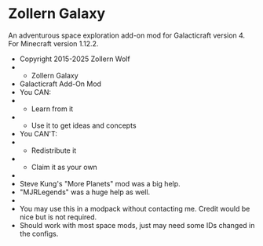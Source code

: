 # Zollern Galaxy
An adventurous space exploration add-on mod for Galacticraft version 4.
For Minecraft version 1.12.2.

 * Copyright 2015-2025 Zollern Wolf
 * - Zollern Galaxy
 * Galacticraft Add-On Mod
 * You CAN:
 * - Learn from it
 * - Use it to get ideas and concepts
 * You CAN'T:
 * - Redistribute it
 * - Claim it as your own
 *
 * Steve Kung's "More Planets" mod was a big help.
 * "MJRLegends" was a huge help as well.
 *
 * You may use this in a modpack without contacting me. Credit would be nice but is not required.
 * Should work with most space mods, just may need some IDs changed in the configs.